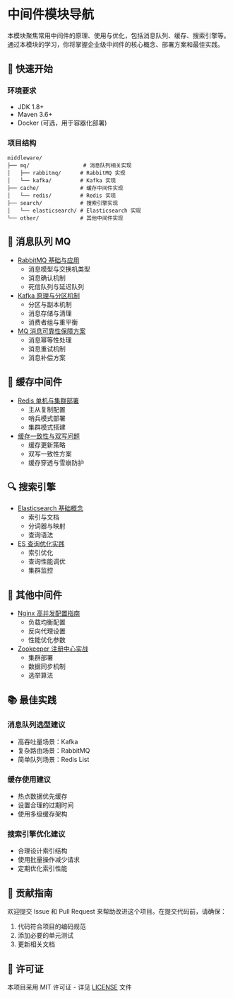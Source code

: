 # 中间件模块导航

本模块聚焦常用中间件的原理、使用与优化，包括消息队列、缓存、搜索引擎等。通过本模块的学习，你将掌握企业级中间件的核心概念、部署方案和最佳实践。

## 🚀 快速开始

### 环境要求

- JDK 1.8+
- Maven 3.6+
- Docker (可选，用于容器化部署)

### 项目结构

```
middleware/
├── mq/                 # 消息队列相关实现
│   ├── rabbitmq/      # RabbitMQ 实现
│   └── kafka/         # Kafka 实现
├── cache/             # 缓存中间件实现
│   └── redis/         # Redis 实现
├── search/            # 搜索引擎实现
│   └── elasticsearch/ # Elasticsearch 实现
└── other/             # 其他中间件实现
```

## 📨 消息队列 MQ

- [RabbitMQ 基础与应用](./mq-rabbitmq.md)
  - 消息模型与交换机类型
  - 消息确认机制
  - 死信队列与延迟队列
- [Kafka 原理与分区机制](./mq-kafka.md)
  - 分区与副本机制
  - 消息存储与清理
  - 消费者组与重平衡
- [MQ 消息可靠性保障方案](./mq-reliability.md)
  - 消息幂等性处理
  - 消息重试机制
  - 消息补偿方案

## 💾 缓存中间件

- [Redis 单机与集群部署](../database/redis-cluster.md)
  - 主从复制配置
  - 哨兵模式部署
  - 集群模式搭建
- [缓存一致性与双写问题](./redis-consistency.md)
  - 缓存更新策略
  - 双写一致性方案
  - 缓存穿透与雪崩防护

## 🔍 搜索引擎

- [Elasticsearch 基础概念](./elasticsearch-intro.md)
  - 索引与文档
  - 分词器与映射
  - 查询语法
- [ES 查询优化实践](./elasticsearch-optimization.md)
  - 索引优化
  - 查询性能调优
  - 集群监控

## 🔧 其他中间件

- [Nginx 高并发配置指南](./nginx.md)
  - 负载均衡配置
  - 反向代理设置
  - 性能优化参数
- [Zookeeper 注册中心实战](./zookeeper.md)
  - 集群部署
  - 数据同步机制
  - 选举算法

## 📚 最佳实践

### 消息队列选型建议

- 高吞吐量场景：Kafka
- 复杂路由场景：RabbitMQ
- 简单队列场景：Redis List

### 缓存使用建议

- 热点数据优先缓存
- 设置合理的过期时间
- 使用多级缓存架构

### 搜索引擎优化建议

- 合理设计索引结构
- 使用批量操作减少请求
- 定期优化索引性能

## 🤝 贡献指南

欢迎提交 Issue 和 Pull Request 来帮助改进这个项目。在提交代码前，请确保：

1. 代码符合项目的编码规范
2. 添加必要的单元测试
3. 更新相关文档

## 📄 许可证

本项目采用 MIT 许可证 - 详见 [LICENSE](../LICENSE) 文件
